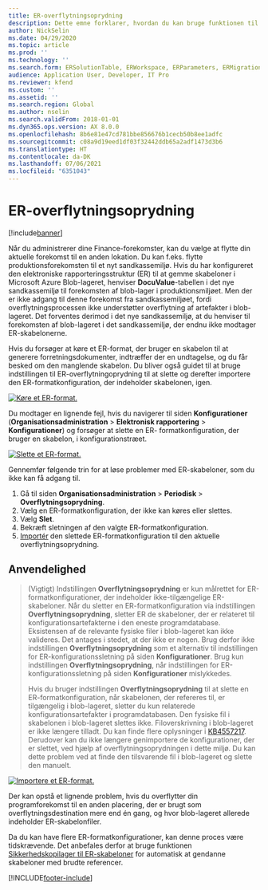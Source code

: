 ```yaml
---
title: ER-overflytningsoprydning
description: Dette emne forklarer, hvordan du kan bruge funktionen til ER-overflytningsoprydning til at løse problemer med ER-skabeloner.
author: NickSelin
ms.date: 04/29/2020
ms.topic: article
ms.prod: ''
ms.technology: ''
ms.search.form: ERSolutionTable, ERWorkspace, ERParameters, ERMigrationCleanup
audience: Application User, Developer, IT Pro
ms.reviewer: kfend
ms.custom: ''
ms.assetid: ''
ms.search.region: Global
ms.author: nselin
ms.search.validFrom: 2018-01-01
ms.dyn365.ops.version: AX 8.0.0
ms.openlocfilehash: 8b6e81e47cd781bbe856676b1cecb50b8ee1adfc
ms.sourcegitcommit: c08a9d19eed1df03f32442ddb65a2adf1473d3b6
ms.translationtype: HT
ms.contentlocale: da-DK
ms.lasthandoff: 07/06/2021
ms.locfileid: "6351043"
---
```

# <a name="er-migration-cleanup"></a>ER-overflytningsoprydning 

[!include[banner](../includes/banner.md)]

Når du administrerer dine Finance-forekomster, kan du vælge at flytte din aktuelle forekomst til en anden lokation. Du kan f.eks. flytte produktionsforekomsten til et nyt sandkassemiljø. Hvis du har konfigureret den elektroniske rapporteringsstruktur (ER) til at gemme skabeloner i Microsoft Azure Blob-lageret, henviser **DocuValue**-tabellen i det nye sandkassemiljø til forekomsten af blob-lager i produktionsmiljøet. Men der er ikke adgang til denne forekomst fra sandkassemiljøet, fordi overflytningsprocessen ikke understøtter overflytning af artefakter i blob-lageret. Det forventes derimod i det nye sandkassemiljø, at du henviser til forekomsten af blob-lageret i det sandkassemiljø, der endnu ikke modtager ER-skabelonerne.

Hvis du forsøger at køre et ER-format, der bruger en skabelon til at generere forretningsdokumenter, indtræffer der en undtagelse, og du får besked om den manglende skabelon. Du bliver også guidet til at bruge indstillingen til ER-overflytningoprydning til at slette og derefter importere den ER-formatkonfiguration, der indeholder skabelonen, igen.

[![Køre et ER-format.](./media/er-migration-cleanup-run.png)](./media/er-migration-cleanup-run.png)

Du modtager en lignende fejl, hvis du navigerer til siden **Konfigurationer** (**Organisationsadministration** \> **Elektronisk rapportering** \> **Konfigurationer**) og forsøger at slette en ER- formatkonfiguration, der bruger en skabelon, i konfigurationstræet.

[![Slette et ER-format.](./media/er-migration-cleanup-delete.png)](./media/er-migration-cleanup-delete.png)

Gennemfør følgende trin for at løse problemer med ER-skabeloner, som du ikke kan få adgang til.

1.  Gå til siden **Organisationsadministration** \> **Periodisk** \> **Overflytningsoprydning**.
2.  Vælg en ER-formatkonfiguration, der ikke kan køres eller slettes.
3.  Vælg **Slet**.
4.  Bekræft sletningen af den valgte ER-formatkonfiguration.
5.  [Importér](download-electronic-reporting-configuration-lcs.md) den slettede ER-formatkonfiguration til den aktuelle overflytningsoprydning.

## <a name="applicability"></a>Anvendelighed

> (Vigtigt) Indstillingen **Overflytningsoprydning** er kun målrettet for ER-formatkonfigurationer, der indeholder ikke-tilgængelige ER-skabeloner. Når du sletter en ER-formatkonfiguration via indstillingen **Overflytningsoprydning**, sletter ER de skabeloner, der er relateret til konfigurationsartefakterne i den eneste programdatabase. Eksistensen af de relevante fysiske filer i blob-lageret kan ikke valideres. Det antages i stedet, at der ikke er nogen. Brug derfor ikke indstillingen **Overflytningsoprydning** som et alternativ til indstillingen for ER-konfigurationssletning på siden **Konfigurationer**. Brug kun indstillingen **Overflytningsoprydning**, når indstillingen for ER-konfigurationssletning på siden **Konfigurationer** mislykkedes.
>
> Hvis du bruger indstillingen **Overflytningsoprydning** til at slette en ER-formatkonfiguration, når skabelonen, der refereres til, er tilgængelig i blob-lageret, sletter du kun relaterede konfigurationsartefakter i programdatabasen. Den fysiske fil i skabelonen i blob-lageret slettes ikke. Filoverskrivning i blob-lageret er ikke længere tilladt. Du kan finde flere oplysninger i [KB4557217](https://fix.lcs.dynamics.com/Issue/Details?kb=4557217). Derudover kan du ikke længere genimportere de konfigurationer, der er slettet, ved hjælp af overflytningsoprydningen i dette miljø. Du kan dette problem ved at finde den tilsvarende fil i blob-lageret og slette den manuelt.

[![Importere et ER-format.](./media/er-migration-cleanup-import.png)](./media/er-migration-cleanup-import.png)

Der kan opstå et lignende problem, hvis du overflytter din programforekomst til en anden placering, der er brugt som overflytningsdestination mere end én gang, og hvor blob-lageret allerede indeholder ER-skabelonfiler.

Da du kan have flere ER-formatkonfigurationer, kan denne proces være tidskrævende. Det anbefales derfor at bruge funktionen [Sikkerhedskopilager til ER-skabeloner](er-backup-storage-templates.md) for automatisk at gendanne skabeloner med brudte referencer.


[!INCLUDE[footer-include](../../../includes/footer-banner.md)]